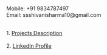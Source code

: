 <div class=“row” style=“height:500px”>
 <div class=“column” style=“width:50%“>
   <br><p>
   Mobile: +91 9834787497<br>
   Email:  ssshivanisharma10@gmail.com</p>
 </div>
 <div class=“column” style=“width:50%“>
    <br>
   1. <a href="https://docs.google.com/spreadsheets/d/1cqnQtk0iNMu_QEe1E56HM6Ull4Ce1Rb6mboTw1yW2W4/edit?usp=sharing">Projects Description</a><br><br>
   2. <a href=“https://www.linkedin.com/in/shivanisharma123”>LinkedIn Profile</a> <br><br>
 </div>
</div>
